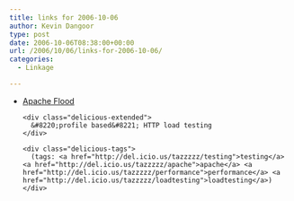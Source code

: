 ```yaml
---
title: links for 2006-10-06
author: Kevin Dangoor
type: post
date: 2006-10-06T08:38:00+00:00
url: /2006/10/06/links-for-2006-10-06/
categories:
  - Linkage

---
```

<ul class="delicious">
  <li>
    <div class="delicious-link">
      <a href="http://httpd.apache.org/test/flood/">Apache Flood</a>
    </div>
    
    <div class="delicious-extended">
      &#8220;profile based&#8221; HTTP load testing
    </div>
    
    <div class="delicious-tags">
      (tags: <a href="http://del.icio.us/tazzzzz/testing">testing</a> <a href="http://del.icio.us/tazzzzz/apache">apache</a> <a href="http://del.icio.us/tazzzzz/performance">performance</a> <a href="http://del.icio.us/tazzzzz/loadtesting">loadtesting</a>)
    </div>
  </li>
</ul>